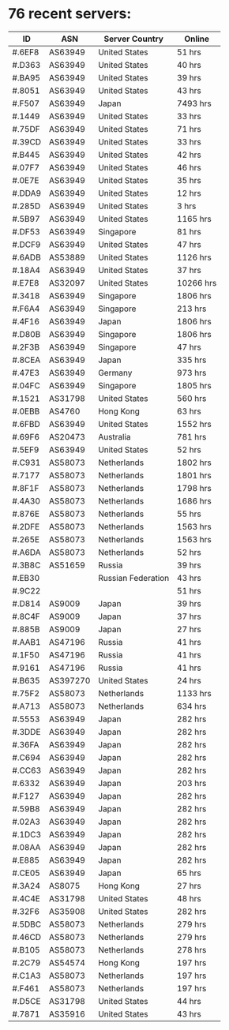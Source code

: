 # 76 recent servers:

| ID | ASN | Server Country | Online |
| ------ | ------ | ------ | ------ |
| #.6EF8 | AS63949 | United States | 51 hrs |
| #.D363 | AS63949 | United States | 40 hrs |
| #.BA95 | AS63949 | United States | 39 hrs |
| #.8051 | AS63949 | United States | 43 hrs |
| #.F507 | AS63949 | Japan | 7493 hrs |
| #.1449 | AS63949 | United States | 33 hrs |
| #.75DF | AS63949 | United States | 71 hrs |
| #.39CD | AS63949 | United States | 33 hrs |
| #.B445 | AS63949 | United States | 42 hrs |
| #.07F7 | AS63949 | United States | 46 hrs |
| #.0E7E | AS63949 | United States | 35 hrs |
| #.DDA9 | AS63949 | United States | 12 hrs |
| #.285D | AS63949 | United States | 3 hrs |
| #.5B97 | AS63949 | United States | 1165 hrs |
| #.DF53 | AS63949 | Singapore | 81 hrs |
| #.DCF9 | AS63949 | United States | 47 hrs |
| #.6ADB | AS53889 | United States | 1126 hrs |
| #.18A4 | AS63949 | United States | 37 hrs |
| #.E7E8 | AS32097 | United States | 10266 hrs |
| #.3418 | AS63949 | Singapore | 1806 hrs |
| #.F6A4 | AS63949 | Singapore | 213 hrs |
| #.4F16 | AS63949 | Japan | 1806 hrs |
| #.D80B | AS63949 | Singapore | 1806 hrs |
| #.2F3B | AS63949 | Singapore | 47 hrs |
| #.8CEA | AS63949 | Japan | 335 hrs |
| #.47E3 | AS63949 | Germany | 973 hrs |
| #.04FC | AS63949 | Singapore | 1805 hrs |
| #.1521 | AS31798 | United States | 560 hrs |
| #.0EBB | AS4760 | Hong Kong | 63 hrs |
| #.6FBD | AS63949 | United States | 1552 hrs |
| #.69F6 | AS20473 | Australia | 781 hrs |
| #.5EF9 | AS63949 | United States | 52 hrs |
| #.C931 | AS58073 | Netherlands | 1802 hrs |
| #.7177 | AS58073 | Netherlands | 1801 hrs |
| #.8F1F | AS58073 | Netherlands | 1798 hrs |
| #.4A30 | AS58073 | Netherlands | 1686 hrs |
| #.876E | AS58073 | Netherlands | 55 hrs |
| #.2DFE | AS58073 | Netherlands | 1563 hrs |
| #.265E | AS58073 | Netherlands | 1563 hrs |
| #.A6DA | AS58073 | Netherlands | 52 hrs |
| #.3B8C | AS51659 | Russia | 39 hrs |
| #.EB30 |  | Russian Federation | 43 hrs |
| #.9C22 |  |  | 51 hrs |
| #.D814 | AS9009 | Japan | 39 hrs |
| #.8C4F | AS9009 | Japan | 37 hrs |
| #.885B | AS9009 | Japan | 27 hrs |
| #.AAB1 | AS47196 | Russia | 41 hrs |
| #.1F50 | AS47196 | Russia | 41 hrs |
| #.9161 | AS47196 | Russia | 41 hrs |
| #.B635 | AS397270 | United States | 24 hrs |
| #.75F2 | AS58073 | Netherlands | 1133 hrs |
| #.A713 | AS58073 | Netherlands | 634 hrs |
| #.5553 | AS63949 | Japan | 282 hrs |
| #.3DDE | AS63949 | Japan | 282 hrs |
| #.36FA | AS63949 | Japan | 282 hrs |
| #.C694 | AS63949 | Japan | 282 hrs |
| #.CC63 | AS63949 | Japan | 282 hrs |
| #.6332 | AS63949 | Japan | 203 hrs |
| #.F127 | AS63949 | Japan | 282 hrs |
| #.59B8 | AS63949 | Japan | 282 hrs |
| #.02A3 | AS63949 | Japan | 282 hrs |
| #.1DC3 | AS63949 | Japan | 282 hrs |
| #.08AA | AS63949 | Japan | 282 hrs |
| #.E885 | AS63949 | Japan | 282 hrs |
| #.CE05 | AS63949 | Japan | 65 hrs |
| #.3A24 | AS8075 | Hong Kong | 27 hrs |
| #.4C4E | AS31798 | United States | 48 hrs |
| #.32F6 | AS35908 | United States | 282 hrs |
| #.5DBC | AS58073 | Netherlands | 279 hrs |
| #.46CD | AS58073 | Netherlands | 279 hrs |
| #.B105 | AS58073 | Netherlands | 278 hrs |
| #.2C79 | AS54574 | Hong Kong | 197 hrs |
| #.C1A3 | AS58073 | Netherlands | 197 hrs |
| #.F461 | AS58073 | Netherlands | 197 hrs |
| #.D5CE | AS31798 | United States | 44 hrs |
| #.7871 | AS35916 | United States | 43 hrs |

